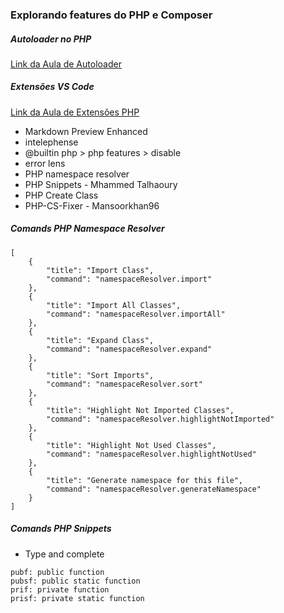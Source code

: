 ### Explorando features do PHP e Composer

##### Autoloader no PHP

[Link da Aula de Autoloader](https://www.youtube.com/watch?v=bFAmJN0bjDU)

##### Extensões VS Code

[Link da Aula de Extensões PHP](https://www.youtube.com/watch?v=h09qpPkb9bI)

- Markdown Preview Enhanced
- intelephense
- @builtin php > php features > disable
- error lens
- PHP namespace resolver
- PHP Snippets - Mhammed Talhaoury
- PHP Create Class
- PHP-CS-Fixer - Mansoorkhan96

##### Comands PHP Namespace Resolver

```
[
    {
        "title": "Import Class",
        "command": "namespaceResolver.import"
    },
    {
        "title": "Import All Classes",
        "command": "namespaceResolver.importAll"
    },
    {
        "title": "Expand Class",
        "command": "namespaceResolver.expand"
    },
    {
        "title": "Sort Imports",
        "command": "namespaceResolver.sort"
    },
    {
        "title": "Highlight Not Imported Classes",
        "command": "namespaceResolver.highlightNotImported"
    },
    {
        "title": "Highlight Not Used Classes",
        "command": "namespaceResolver.highlightNotUsed"
    },
    {
        "title": "Generate namespace for this file",
        "command": "namespaceResolver.generateNamespace"
    }
]
```

##### Comands PHP Snippets

- Type and complete

```
pubf: public function
pubsf: public static function
prif: private function
prisf: private static function
```
